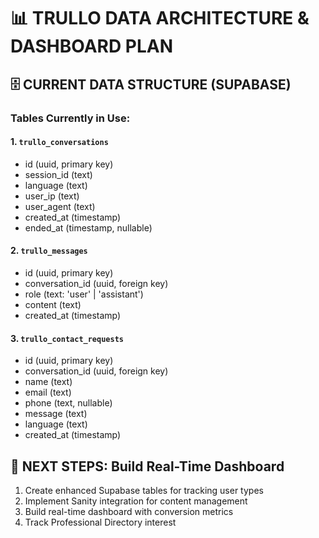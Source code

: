 ﻿# 📊 TRULLO DATA ARCHITECTURE & DASHBOARD PLAN

## 🗄️ CURRENT DATA STRUCTURE (SUPABASE)

### Tables Currently in Use:

#### 1. `trullo_conversations`
- id (uuid, primary key)
- session_id (text)
- language (text)
- user_ip (text)
- user_agent (text)
- created_at (timestamp)
- ended_at (timestamp, nullable)

#### 2. `trullo_messages`
- id (uuid, primary key)
- conversation_id (uuid, foreign key)
- role (text: 'user' | 'assistant')
- content (text)
- created_at (timestamp)

#### 3. `trullo_contact_requests`
- id (uuid, primary key)
- conversation_id (uuid, foreign key)
- name (text)
- email (text)
- phone (text, nullable)
- message (text)
- language (text)
- created_at (timestamp)

## 🎯 NEXT STEPS: Build Real-Time Dashboard
1. Create enhanced Supabase tables for tracking user types
2. Implement Sanity integration for content management
3. Build real-time dashboard with conversion metrics
4. Track Professional Directory interest
